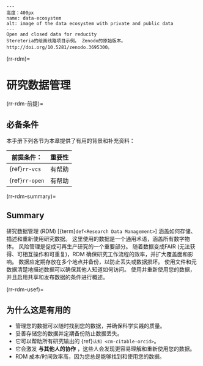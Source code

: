 ```{figure} ../figures/data-ecosystem.jpg
---
高度：400px
name: data-ecosystem
alt: image of the data ecosystem with private and public data
---
Open and closed data for reducity
Stereteria的绘画线路项目示例。 Zenodo的原始版本。 http://doi.org/10.5281/zenodo.3695300。 
```

(rr-rdm)=
# 研究数据管理

(rr-rdm-前提)=
## 必备条件

本手册下列各节为本章提供了有用的背景和补充资料：

| 前提条件：          | 重要性 |
| -------------- | --- |
| {ref}`rr-vcs`  | 有帮助 |
| {ref}`rr-open` | 有帮助 |

(rr-rdm-summary)=
## Summary

研究数据管理 (RDM) [{term}`def<Research Data Management>`] 涵盖如何存储、描述和重新使用研究数据。 这里使用的数据是一个通用术语，涵盖所有数字物体。 风险管理是促成可再生产研究的一个重要部分。 随着数据变成FAIR (无法获得、可相互操作和可重复)，RDM 确保研究工作流程的效率，并扩大覆盖面和影响。 数据应定期存放在多个地点并备份，以防止丢失或数据损坏。 使用文件和元数据清楚地描述数据可以确保其他人知道如何访问。 使用并重新使用您的数据，并且启用共享和发布数据的条件进行概述。



(rr-rdm-usef)=
## 为什么这是有用的

- 管理您的数据可以随时找到您的数据，并确保科学实践的质量。
- 妥善存储您的数据并定期备份防止数据丢失。
- 它可以帮助所有研究输出的 {ref}`认知 <cm-citable-orcid>`。
- 它会激发 **与其他人的协作** ，这些人会发现更容易理解和重新使用您的数据。
- RDM 成本/时间效率高，因为您总是能够找到和使用您的数据。
